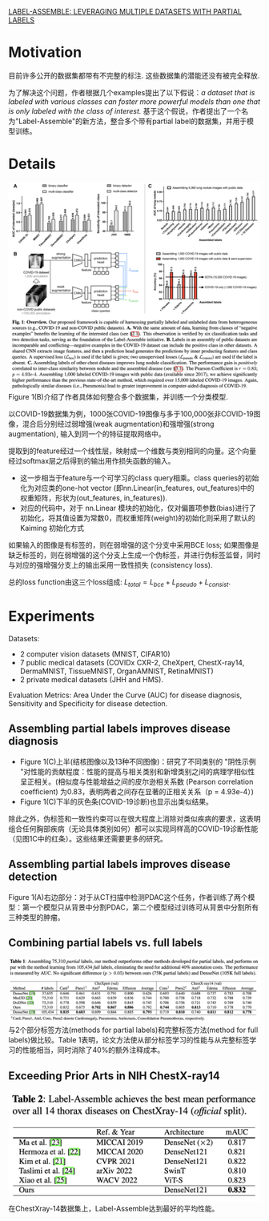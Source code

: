 [LABEL-ASSEMBLE: LEVERAGING MULTIPLE DATASETS WITH PARTIAL LABELS](https://arxiv.org/abs/2109.12265)

# Motivation
目前许多公开的数据集都带有不完整的标注. 这些数据集的潜能还没有被完全释放.

为了解决这个问题，作者根据几个examples提出了以下假说：*a dataset that is labeled with various classes can foster more powerful models than one that is only labeled with the class of interest.* 基于这个假说，作者提出了一个名为"Label-Assemble"的新方法，整合多个带有partial label的数据集，并用于模型训练。

# Details
![Fig](../images/LabelAssemble1.png "Main")
Figure 1(B)介绍了作者具体如何整合多个数据集，并训练一个分类模型.

以COVID-19数据集为例，1000张COVID-19图像与多于100,000张非COVID-19图像，混合后分别经过弱增强(weak augmentation)和强增强(strong augmentation), 输入到同一个的特征提取网络中。

提取到的feature经过一个线性层，映射成一个维数与类别相同的向量。这个向量经过softmax层之后得到的输出用作损失函数的输入。

- 这一步相当于feature与一个可学习的class query相乘。class queries的初始化为对应类的one-hot vector (即nn.Linear(in_features, out_features)中的权重矩阵，形状为(out_features, in_features)).
- 对应的代码中，对于 nn.Linear 模块的初始化，仅对偏置项参数(bias)进行了初始化，将其值设置为常数0，而权重矩阵(weight)的初始化则采用了默认的 Kaiming 初始化方式
  <!-- 既然是默认的Kaiming初始化，那为什么文章里说是"初始化为对应类的one-hot vector"? -->

如果输入的图像是有标签的，则在弱增强的这个分支中采用BCE loss; 如果图像是缺乏标签的，则在弱增强的这个分支上生成一个伪标签，并进行伪标签监督，同时与对应的强增强分支上的输出采用一致性损失 (consistency loss).

总的loss function由这三个loss组成: $L_{total}=L_{bce}+L_{pseudo}+L_{consist}$.

# Experiments
Datasets: 
- 2 computer vision datasets (MNIST, CIFAR10)
- 7 public medical datasets (COVIDx CXR-2, CheXpert, ChestX-ray14, DermaMNIST, TissueMNIST, OrganAMNIST, RetinaMNIST) 
- 2 private medical datasets (JHH and HMS).

Evaluation Metrics: Area Under the Curve (AUC) for disease diagnosis, Sensitivity and Specificity for disease detection.

## Assembling partial labels improves disease diagnosis
- Figure 1(C)上半(结核图像以及13种不同图像)：研究了不同类别的 "阴性示例 "对性能的贡献程度：性能的提高与相关类别和新增类别之间的病理学相似性呈正相关。(相似度与性能增益之间的皮尔逊相关系数 (Pearson correlation coefﬁcient) 为0.83，表明两者之间存在显著的正相关关系（p = 4.93e-4）)
- Figure 1(C)下半的灰色条(COVID-19诊断)也显示出类似结果。

除此之外，伪标签和一致性约束可以在很大程度上消除对类似疾病的要求，这表明组合任何胸部疾病（无论具体类别如何）都可以实现同样高的COVID-19诊断性能（见图1C中的红条）。这些结果还需要更多的研究。

## Assembling partial labels improves disease detection
Figure 1(A)右边部分：对于从CT扫描中检测PDAC这个任务，作者训练了两个模型：第一个模型只从背景中分割PDAC，第二个模型经过训练可从背景中分割所有三种类型的肿瘤。

## Combining partial labels vs. full labels
![Fig](../images/LabelAssemble2.png "T1")
与2个部分标签方法(methods for partial labels)和完整标签方法(method for full labels)做比较。Table 1表明，论文方法使从部分标签学习的性能与从完整标签学习的性能相当，同时消除了40%的额外注释成本。

## Exceeding Prior Arts in NIH ChestX-ray14
![Fig](../images/LabelAssemble3.png "T2")
在ChestXray-14数据集上，Label-Assemble达到最好的平均性能。

